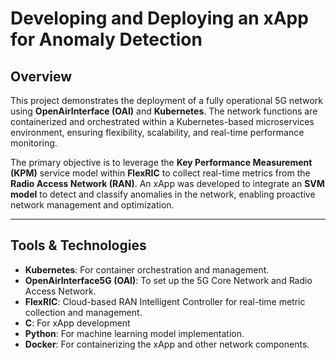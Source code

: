 # Developing and Deploying an xApp for Anomaly Detection 

## Overview

This project demonstrates the deployment of a fully operational 5G network using **OpenAirInterface (OAI)** and **Kubernetes**. The network functions are containerized and orchestrated within a Kubernetes-based microservices environment, ensuring flexibility, scalability, and real-time performance monitoring.

The primary objective is to leverage the **Key Performance Measurement (KPM)** service model within **FlexRIC** to collect real-time metrics from the **Radio Access Network (RAN)**. An xApp was developed to integrate an **SVM model** to detect and classify anomalies in the network, enabling proactive network management and optimization.

---

## Tools & Technologies

- **Kubernetes**: For container orchestration and management.
- **OpenAirInterface5G (OAI)**: To set up the 5G Core Network and Radio Access Network.
- **FlexRIC**: Cloud-based RAN Intelligent Controller for real-time metric collection and management.
- **C**: For xApp development
- **Python**: For machine learning model implementation.
- **Docker**: For containerizing the xApp and other network components.

